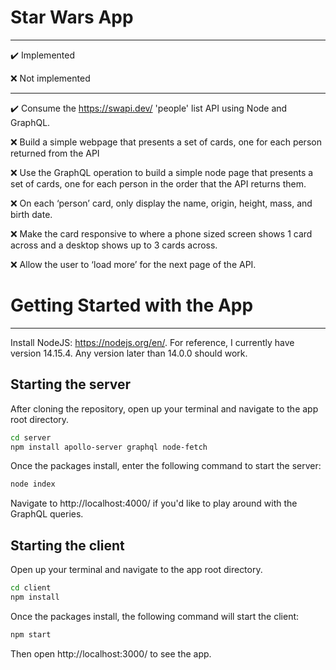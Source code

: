 # Star Wars App
----------------------------------------------------------------------
:heavy_check_mark: Implemented

:x: Not implemented

----------------------------------------------------------------------
:heavy_check_mark: Consume the https://swapi.dev/ 'people' list API using Node and GraphQL.

:x: Build a simple webpage that presents a set of cards, one for each person returned from the API

:x: Use the GraphQL operation to build a simple node page that presents a set of cards, one for each person in the order that the API returns them.

:x: On each ‘person’ card, only display the name, origin, height, mass, and birth date.

:x: Make the card responsive to where a phone sized screen shows 1 card across and a desktop shows up to 3 cards across.

:x: Allow the user to ‘load more’ for the next page of the API.

# Getting Started with the App
---------------------------------------------------------------------
Install NodeJS: https://nodejs.org/en/. For reference, I currently have version 14.15.4. Any version later than 14.0.0 should work.

## Starting the server
After cloning the repository, open up your terminal and navigate to the app root directory.

```sh
cd server
npm install apollo-server graphql node-fetch
```
Once the packages install, enter the following command to start the server:

```sh
node index
```

Navigate to http://localhost:4000/ if you'd like to play around with the GraphQL queries.
## Starting the client
Open up your terminal and navigate to the app root directory.

```sh
cd client
npm install
```

Once the packages install, the following command will start the client:

```sh
npm start
```
Then open http://localhost:3000/ to see the app.